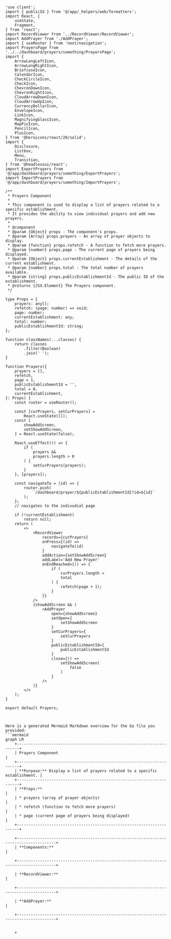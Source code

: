 ```tsx

'use client';
import { publicId } from '@/app/_helpers/web/formatters';
import React, {
	useState,
	Fragment,
} from 'react';
import RecordViewer from '../RecordViewer/RecordViewer';
import AddPrayer from './AddPrayer';
import { useRouter } from 'next/navigation';
import PrayersPage from '../../dashboard/prayers/something/PrayersPage';
import {
	ArrowLongLeftIcon,
	ArrowLongRightIcon,
	BriefcaseIcon,
	CalendarIcon,
	CheckCircleIcon,
	CheckIcon,
	ChevronDownIcon,
	ChevronRightIcon,
	CloudArrowDownIcon,
	CloudArrowUpIcon,
	CurrencyDollarIcon,
	EnvelopeIcon,
	LinkIcon,
	MagnifyingGlassIcon,
	MapPinIcon,
	PencilIcon,
	PlusIcon,
} from '@heroicons/react/20/solid';
import {
	Disclosure,
	Listbox,
	Menu,
	Transition,
} from '@headlessui/react';
import ExportPrayers from '@/app/dashboard/prayers/something/ExportPrayers';
import ImportPrayers from '@/app/dashboard/prayers/something/ImportPrayers';

/**
 * Prayers Component
 *
 * This component is used to display a list of prayers related to a specific establishment.
 * It provides the ability to view individual prayers and add new prayers.
 *
 * @component
 * @param {Object} props - The component's props.
 * @param {Array} props.prayers - An array of prayer objects to display.
 * @param {function} props.refetch - A function to fetch more prayers.
 * @param {number} props.page - The current page of prayers being displayed.
 * @param {Object} props.currentEstablishment - The details of the current establishment.
 * @param {number} props.total - The total number of prayers available.
 * @param {string} props.publicEstablishmentId - The public ID of the establishment.
 * @returns {JSX.Element} The Prayers component.
 */

type Props = {
	prayers: any[];
	refetch: (page: number) => void;
	page: number;
	currentEstablishment: any;
	total: number;
	publicEstablishmentId: string;
};

function classNames(...classes) {
	return classes
		.filter(Boolean)
		.join(' ');
}

function Prayers({
	prayers = [],
	refetch,
	page = 1,
	publicEstablishmentId = '',
	total = 0,
	currentEstablishment,
}: Props) {
	const router = useRouter();

	const [curPrayers, setCurPrayers] =
		React.useState([]);
	const [
		showAddScreen,
		setShowAddScreen,
	] = React.useState(false);

	React.useEffect(() => {
		if (
			prayers &&
			prayers.length > 0
		) {
			setCurPrayers(prayers);
		}
	}, [prayers]);

	const navigateTo = (id) => {
		router.push(
			`/dashboard/prayer/${publicEstablishmentId}?id=${id}`
		);
	};
	// navigates to the indivudial page

	if (!currentEstablishment)
		return null;
	return (
		<>
			<RecordViewer
				records={curPrayers}
				onPress={(id) =>
					navigateTo(id)
				}
				addAction={setShowAddScreen}
				addLabel='Add New Prayer'
				onEndReached={() => {
					if (
						curPrayers.length <
						total
					) {
						refetch(page + 1);
					}
				}}
			/>
			{showAddScreen && (
				<AddPrayer
					open={showAddScreen}
					setOpen={
						setShowAddScreen
					}
					setCurPrayers={
						setCurPrayers
					}
					publicEstablishmentId={
						publicEstablishmentId
					}
					close={() =>
						setShowAddScreen(
							false
						)
					}
				/>
			)}
		</>
	);
}

export default Prayers;


```

```mermaid

Here is a generated Mermaid Markdown overview for the Go file you provided:
```mermaid
graph LR
    +-----------------------------------------------------------------------+
    | Prayers Component                                                  |
    +-----------------------------------------------------------------------+
    | **Purpose:** Display a list of prayers related to a specific establishment. |
    +-----------------------------------------------------------------------+
    | **Props:**                                                                   |
    | * prayers (array of prayer objects)                                      |
    | * refetch (function to fetch more prayers)                               |
    | * page (current page of prayers being displayed)                          |
    +-----------------------------------------------------------------------+

    +---------------------------------------------------------------------------------------+
    | **Components:**                                                                   |

    +---------------------------------------------------------------------------------------+

    | **RecordViewer:**                                                                   |

    +---------------------------------------------------------------------------------------+

    | **AddPrayer:**                                                                      |

    +---------------------------------------------------------------------------------------+


    +

```
